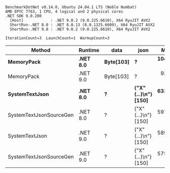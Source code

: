 ```

BenchmarkDotNet v0.14.0, Ubuntu 24.04.1 LTS (Noble Numbat)
AMD EPYC 7763, 1 CPU, 4 logical and 2 physical cores
.NET SDK 9.0.200
  [Host]            : .NET 9.0.2 (9.0.225.6610), X64 RyuJIT AVX2
  ShortRun-.NET 8.0 : .NET 8.0.13 (8.0.1325.6609), X64 RyuJIT AVX2
  ShortRun-.NET 9.0 : .NET 9.0.2 (9.0.225.6610), X64 RyuJIT AVX2

IterationCount=3  LaunchCount=1  WarmupCount=3  

```
| Method                  | Runtime  | data      | json                 | Mean      | Error     | StdDev   | Min       | Max       | Gen0   | Allocated |
|------------------------ |--------- |---------- |--------------------- |----------:|----------:|---------:|----------:|----------:|-------:|----------:|
| **MemoryPack**              | **.NET 8.0** | **Byte[103]** | **?**                    | **104.09 ns** | **12.300 ns** | **0.674 ns** | **103.59 ns** | **104.85 ns** | **0.0148** |     **248 B** |
| MemoryPack              | .NET 9.0 | Byte[103] | ?                    |  93.38 ns | 11.807 ns | 0.647 ns |  92.90 ns |  94.12 ns | 0.0148 |     248 B |
| **SystemTextJson**          | **.NET 8.0** | **?**         | **{&quot;X&quot;(...)\\n&quot;} [150]** | **633.26 ns** | **41.639 ns** | **2.282 ns** | **631.08 ns** | **635.63 ns** | **0.0143** |     **248 B** |
| SystemTextJsonSourceGen | .NET 8.0 | ?         | {&quot;X&quot;(...)\\n&quot;} [150] | 597.50 ns | 64.194 ns | 3.519 ns | 594.90 ns | 601.51 ns | 0.0143 |     248 B |
| SystemTextJson          | .NET 9.0 | ?         | {&quot;X&quot;(...)\\n&quot;} [150] | 589.40 ns | 14.114 ns | 0.774 ns | 588.85 ns | 590.29 ns | 0.0143 |     248 B |
| SystemTextJsonSourceGen | .NET 9.0 | ?         | {&quot;X&quot;(...)\\n&quot;} [150] | 575.75 ns |  6.542 ns | 0.359 ns | 575.35 ns | 576.03 ns | 0.0143 |     248 B |
